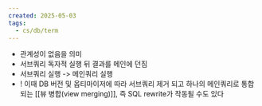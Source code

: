 ```yaml
---
created: 2025-05-03
tags:
  - cs/db/term
---
```

- 관계성이 없음을  의미
- 서브쿼리 독자적 실행 뒤 결과를 메인에 던짐
- 서브쿼리 실행 -> 메인쿼리 실행
- ! 이때 DB 버전 및 옵티마이저에 따라 서브쿼리 제거 되고 하나의 메인쿼리로 통합되는 [[뷰 병합(view merging)]], 즉 SQL rewrite가 작동될 수도 있다